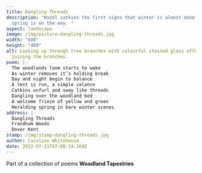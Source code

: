 ```yaml
---
title: Dangling Threads
description: "Hazel catkins the first signs that winter is almost done and
  spring is on the way. "
aspect: landscape
image: /img/picture-dangling-threads.jpg
width: "600"
height: "400"
alt: Looking up through tree branches with colourful stained glass effect
  joining the branches.
poem: |-
  The woodlands loom starts to wake
  As winter removes it’s holding break
  Day and night begin to balance
  A test is run, a simple valance
  Catkins unfurl and sway like threads
  Dangling over the woodland bed
  A welcome frieze of yellow and green
  Heralding spring in bare winter scenes
address: |-
  Dangling Threads
  Frandham Woods
  Dover Kent
stamp: /img/stamp-dangling-threads.jpg
author: Caroline Whitehouse
date: 2022-07-31T07:00:14.169Z
---
```

Part of a collection of poems **Woodland Tapestries**